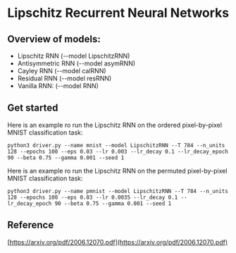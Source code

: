 # Lipschitz Recurrent Neural Networks



Overview of models:
-----------
* Lipschitz RNN (--model LipschitzRNN)
* Antisymmetric RNN (--model asymRNN)
* Cayley RNN (--model calRNN)
* Residual RNN (--model resRNN)
* Vanilla RNN: (--model RNN)


Get started
-----------

Here is an example ro run the Lipschitz RNN on the ordered pixel-by-pixel MNIST classification task:

```python3 driver.py --name mnist --model LipschitzRNN --T 784 --n_units 128 --epochs 100 --eps 0.03 --lr 0.003 --lr_decay 0.1 --lr_decay_epoch 90 --beta 0.75 --gamma 0.001 --seed 1 ```


Here is an example ro run the Lipschitz RNN on the permuted pixel-by-pixel MNIST classification task:

```python3 driver.py --name pmnist --model LipschitzRNN --T 784 --n_units 128 --epochs 100 --eps 0.03 --lr 0.0035 --lr_decay 0.1 --lr_decay_epoch 90 --beta 0.75 --gamma 0.001 --seed 1 ```



Reference
----------
[https://arxiv.org/pdf/2006.12070.pdf](https://arxiv.org/pdf/2006.12070.pdf)
